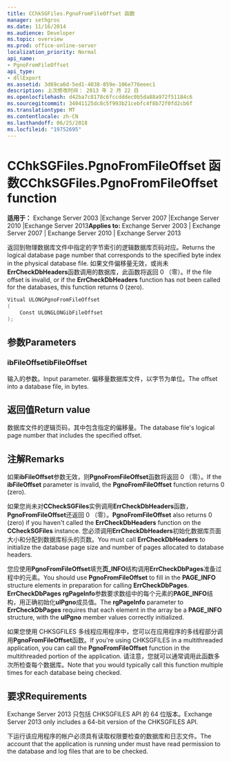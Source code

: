 ```yaml
---
title: CChkSGFiles.PgnoFromFileOffset 函数
manager: sethgros
ms.date: 11/16/2014
ms.audience: Developer
ms.topic: overview
ms.prod: office-online-server
localization_priority: Normal
api_name:
- PgnoFromFileOffset
api_type:
- dllExport
ms.assetid: 3d69ca6d-5ed1-4038-859e-106e776eeec1
description: 上次修改时间： 2013 年 2 月 22 日
ms.openlocfilehash: d42ba7c8178c6fccdddec0b5da88a972f51184c6
ms.sourcegitcommit: 34041125dc8c5f993b21cebfc4f8b72f0fd2cb6f
ms.translationtype: MT
ms.contentlocale: zh-CN
ms.lasthandoff: 06/25/2018
ms.locfileid: "19752695"
---
```

# <a name="cchksgfilespgnofromfileoffset-function"></a><span data-ttu-id="9e4ad-103">CChkSGFiles.PgnoFromFileOffset 函数</span><span class="sxs-lookup"><span data-stu-id="9e4ad-103">CChkSGFiles.PgnoFromFileOffset function</span></span>

<span data-ttu-id="9e4ad-104">**适用于：** Exchange Server 2003 |Exchange Server 2007 |Exchange Server 2010 |Exchange Server 2013</span><span class="sxs-lookup"><span data-stu-id="9e4ad-104">**Applies to:** Exchange Server 2003 | Exchange Server 2007 | Exchange Server 2010 | Exchange Server 2013</span></span>
  
<span data-ttu-id="9e4ad-105">返回到物理数据库文件中指定的字节索引的逻辑数据库页码对应。</span><span class="sxs-lookup"><span data-stu-id="9e4ad-105">Returns the logical database page number that corresponds to the specified byte index in the physical database file.</span></span> <span data-ttu-id="9e4ad-106">如果文件偏移量无效，或尚未**ErrCheckDbHeaders**函数调用的数据库，此函数将返回 0 （零）。</span><span class="sxs-lookup"><span data-stu-id="9e4ad-106">If the file offset is invalid, or if the **ErrCheckDbHeaders** function has not been called for the databases, this function returns 0 (zero).</span></span> 
  
```cs
Vitual ULONGPgnoFromFileOffset  
(
    Const ULONGLONGibFileOffset
);

```

## <a name="parameters"></a><span data-ttu-id="9e4ad-107">参数</span><span class="sxs-lookup"><span data-stu-id="9e4ad-107">Parameters</span></span>

### <a name="ibfileoffset"></a><span data-ttu-id="9e4ad-108">ibFileOffset</span><span class="sxs-lookup"><span data-stu-id="9e4ad-108">ibFileOffset</span></span>
  
<span data-ttu-id="9e4ad-109">输入的参数。</span><span class="sxs-lookup"><span data-stu-id="9e4ad-109">Input parameter.</span></span> <span data-ttu-id="9e4ad-110">偏移量数据库文件，以字节为单位。</span><span class="sxs-lookup"><span data-stu-id="9e4ad-110">The offset into a database file, in bytes.</span></span>
    
## <a name="return-value"></a><span data-ttu-id="9e4ad-111">返回值</span><span class="sxs-lookup"><span data-stu-id="9e4ad-111">Return value</span></span>

<span data-ttu-id="9e4ad-112">数据库文件的逻辑页码，其中包含指定的偏移量。</span><span class="sxs-lookup"><span data-stu-id="9e4ad-112">The database file's logical page number that includes the specified offset.</span></span>
  
## <a name="remarks"></a><span data-ttu-id="9e4ad-113">注解</span><span class="sxs-lookup"><span data-stu-id="9e4ad-113">Remarks</span></span>

<span data-ttu-id="9e4ad-114">如果**ibFileOffset**参数无效，则**PgnoFromFileOffset**函数将返回 0 （零）。</span><span class="sxs-lookup"><span data-stu-id="9e4ad-114">If the **ibFileOffset** parameter is invalid, the **PgnoFromFileOffset** function returns 0 (zero).</span></span> 
  
<span data-ttu-id="9e4ad-115">如果您尚未对**CCheckSGFiles**实例调用**ErrCheckDbHeaders**函数， **PgnoFromFileOffset**还返回 0 （零）。</span><span class="sxs-lookup"><span data-stu-id="9e4ad-115">**PgnoFromFileOffset** also returns 0 (zero) if you haven't called the **ErrCheckDbHeaders** function on the **CCheckSGFiles** instance.</span></span> <span data-ttu-id="9e4ad-116">您必须调用**ErrCheckDbHeaders**初始化数据库页面大小和分配到数据库标头的页数。</span><span class="sxs-lookup"><span data-stu-id="9e4ad-116">You must call **ErrCheckDbHeaders** to initialize the database page size and number of pages allocated to database headers.</span></span> 
  
<span data-ttu-id="9e4ad-117">您应使用**PgnoFromFileOffset**填充**页\_INFO**结构调用**ErrCheckDbPages**准备过程中的元素。</span><span class="sxs-lookup"><span data-stu-id="9e4ad-117">You should use **PgnoFromFileOffset** to fill in the **PAGE\_INFO** structure elements in preparation for calling **ErrCheckDbPages**.</span></span> <span data-ttu-id="9e4ad-118">**ErrCheckDbPages** **rgPageInfo**参数要求数组中的每个元素的**PAGE_INFO**结构，用正确初始化**ulPgno**成员值。</span><span class="sxs-lookup"><span data-stu-id="9e4ad-118">The **rgPageInfo** parameter to **ErrCheckDbPages** requires that each element in the array be a **PAGE_INFO** structure, with the **ulPgno** member values correctly initialized.</span></span> 
  
<span data-ttu-id="9e4ad-119">如果您使用 CHKSGFILES 多线程应用程序中，您可以在应用程序的多线程部分调用**PgnoFromFileOffset**函数。</span><span class="sxs-lookup"><span data-stu-id="9e4ad-119">If you're using CHKSGFILES in a multithreaded application, you can call the **PgnoFromFileOffset** function in the multithreaded portion of the application.</span></span> <span data-ttu-id="9e4ad-120">请注意，您就可以通常调用此函数多次所检查每个数据库。</span><span class="sxs-lookup"><span data-stu-id="9e4ad-120">Note that you would typically call this function multiple times for each database being checked.</span></span> 
  
## <a name="requirements"></a><span data-ttu-id="9e4ad-121">要求</span><span class="sxs-lookup"><span data-stu-id="9e4ad-121">Requirements</span></span>

<span data-ttu-id="9e4ad-122">Exchange Server 2013 只包括 CHKSGFILES API 的 64 位版本。</span><span class="sxs-lookup"><span data-stu-id="9e4ad-122">Exchange Server 2013 only includes a 64-bit version of the CHKSGFILES API.</span></span>
  
<span data-ttu-id="9e4ad-123">下运行该应用程序的帐户必须具有读取权限要检查的数据库和日志文件。</span><span class="sxs-lookup"><span data-stu-id="9e4ad-123">The account that the application is running under must have read permission to the database and log files that are to be checked.</span></span>
  

